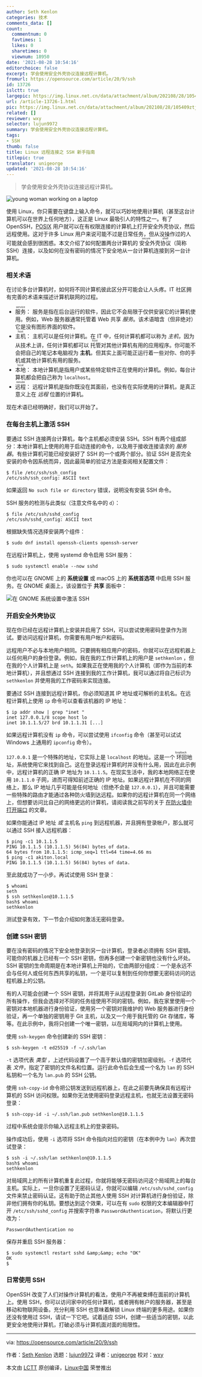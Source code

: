 ```yaml
---
author: Seth Kenlon
categories: 技术
comments_data: []
count:
  commentnum: 0
  favtimes: 1
  likes: 0
  sharetimes: 0
  viewnum: 18950
date: '2021-08-28 10:54:16'
editorchoice: false
excerpt: 学会使用安全外壳协议连接远程计算机。
fromurl: https://opensource.com/article/20/9/ssh
id: 13726
islctt: true
largepic: https://img.linux.net.cn/data/attachment/album/202108/28/105409ztj7akfjpcluwjp3.jpg
url: /article-13726-1.html
pic: https://img.linux.net.cn/data/attachment/album/202108/28/105409ztj7akfjpcluwjp3.jpg.thumb.jpg
related: []
reviewer: wxy
selector: lujun9972
summary: 学会使用安全外壳协议连接远程计算机。
tags:
- SSH
thumb: false
title: Linux 远程连接之 SSH 新手指南
titlepic: true
translator: unigeorge
updated: '2021-08-28 10:54:16'
---
```



> 
> 学会使用安全外壳协议连接远程计算机。
> 
> 
> 


![](https://img.linux.net.cn/data/attachment/album/202108/28/105409ztj7akfjpcluwjp3.jpg "young woman working on a laptop")


使用 Linux，你只需要在键盘上输入命令，就可以巧妙地使用计算机（甚至这台计算机可以在世界上任何地方），这正是 Linux 最吸引人的特性之一。有了 OpenSSH，[POSIX](https://opensource.com/article/19/7/what-posix-richard-stallman-explains) 用户就可以在有权限连接的计算机上打开安全外壳协议，然后远程使用。这对于许多 Linux 用户来说可能不过是日常任务，但从没操作过的人可能就会感到很困惑。本文介绍了如何配置两台计算机的 <ruby> 安全外壳协议 <rt>  secure shell </rt></ruby>（简称 SSH）连接，以及如何在没有密码的情况下安全地从一台计算机连接到另一台计算机。


### 相关术语


在讨论多台计算机时，如何将不同计算机彼此区分开可能会让人头疼。IT 社区拥有完善的术语来描述计算机联网的过程。


* <ruby> 服务 <rt>  service </rt></ruby>： 服务是指在后台运行的软件，因此它不会局限于仅供安装它的计算机使用。例如，Web 服务器通常托管着 Web 共享 *服务*。该术语暗含（但非绝对）它是没有图形界面的软件。
* <ruby> 主机 <rt>  host </rt></ruby>： 主机可以是任何计算机。在 IT 中，任何计算机都可以称为 *主机*，因为从技术上讲，任何计算机都可以<ruby> 托管 <rt>  host </rt></ruby>对其他计算机有用的应用程序。你可能不会把自己的笔记本电脑视为 **主机**，但其实上面可能正运行着一些对你、你的手机或其他计算机有用的服务。
* <ruby> 本地 <rt>  local </rt></ruby>： 本地计算机是指用户或某些特定软件正在使用的计算机。例如，每台计算机都会把自己称为 `localhost`。
* <ruby> 远程 <rt>  remote </rt></ruby>： 远程计算机是指你既没在其面前，也没有在实际使用的计算机，是真正意义上在 *远程* 位置的计算机。


现在术语已经明确好，我们可以开始了。


### 在每台主机上激活 SSH


要通过 SSH 连接两台计算机，每个主机都必须安装 SSH。SSH 有两个组成部分：本地计算机上使用的用于启动连接的命令，以及用于接收连接请求的 *服务器*。有些计算机可能已经安装好了 SSH 的一个或两个部分。验证 SSH 是否完全安装的命令因系统而异，因此最简单的验证方法是查阅相关配置文件：



```
$ file /etc/ssh/ssh_config
/etc/ssh/ssh_config: ASCII text

```

如果返回 `No such file or directory` 错误，说明没有安装 SSH 命令。


SSH 服务的检测与此类似（注意文件名中的 `d`）：



```
$ file /etc/ssh/sshd_config
/etc/ssh/sshd_config: ASCII text

```

根据缺失情况选择安装两个组件：



```
$ sudo dnf install openssh-clients openssh-server

```

在远程计算机上，使用 systemd 命令启用 SSH 服务：



```
$ sudo systemctl enable --now sshd

```

你也可以在 GNOME 上的 **系统设置** 或 macOS 上的 **系统首选项** 中启用 SSH 服务。在 GNOME 桌面上，该设置位于 **共享** 面板中：


![在 GNOME 系统设置中激活 SSH](https://img.linux.net.cn/data/attachment/album/202108/28/105418yn1ejybuv4jv6q8p.png "Activate SSH in GNOME System Settings")


### 开启安全外壳协议


现在你已经在远程计算机上安装并启用了 SSH，可以尝试使用密码登录作为测试。要访问远程计算机，你需要有用户帐户和密码。


远程用户不必与本地用户相同。只要拥有相应用户的密码，你就可以在远程机器上以任何用户的身份登录。例如，我在我的工作计算机上的用户是 `sethkenlon` ，但在我的个人计算机上是 `seth`。如果我正在使用我的个人计算机（即作为当前的本地计算机），并且想通过 SSH 连接到我的工作计算机，我可以通过将自己标识为 `sethkenlon` 并使用我的工作密码来实现连接。


要通过 SSH 连接到远程计算机，你必须知道其 IP 地址或可解析的主机名。在远程计算机上使用 `ip` 命令可以查看该机器的 IP 地址：



```
$ ip addr show | grep "inet "
inet 127.0.0.1/8 scope host lo
inet 10.1.1.5/27 brd 10.1.1.31 [...]

```

如果远程计算机没有 `ip` 命令，可以尝试使用 `ifconfig` 命令（甚至可以试试 Windows 上通用的 `ipconfig` 命令）。


`127.0.0.1` 是一个特殊的地址，它实际上是 `localhost` 的地址。这是一个<ruby> 环回 <rt>  loopback </rt></ruby>地址，系统使用它来找到自己。这在登录远程计算机时并没有什么用，因此在此示例中，远程计算机的正确 IP 地址为 `10.1.1.5`。在现实生活中，我的本地网络正在使用 `10.1.1.0` 子网，进而可得知前述正确的 IP 地址。如果远程计算机在不同的网络上，那么 IP 地址几乎可能是任何地址（但绝不会是 `127.0.0.1`），并且可能需要一些特殊的路由才能通过各种防火墙到达远程。如果你的远程计算机在同一个网络上，但想要访问比自己的网络更远的计算机，请阅读我之前写的关于 [在防火墙中打开端口](https://opensource.com/article/20/8/open-ports-your-firewall) 的文章。


如果你能通过 IP 地址 *或* 主机名 `ping` 到远程机器，并且拥有登录帐户，那么就可以通过 SSH 接入远程机器：



```
$ ping -c1 10.1.1.5
PING 10.1.1.5 (10.1.1.5) 56(84) bytes of data.
64 bytes from 10.1.1.5: icmp_seq=1 ttl=64 time=4.66 ms
$ ping -c1 akiton.local
PING 10.1.1.5 (10.1.1.5) 56(84) bytes of data.

```

至此就成功了一小步。再试试使用 SSH 登录：



```
$ whoami
seth
$ ssh sethkenlon@10.1.1.5
bash$ whoami
sethkenlon

```

测试登录有效，下一节会介绍如何激活无密码登录。


### 创建 SSH 密钥


要在没有密码的情况下安全地登录到另一台计算机，登录者必须拥有 SSH 密钥。可能你的机器上已经有一个 SSH 密钥，但再多创建一个新密钥也没有什么坏处。SSH 密钥的生命周期是在本地计算机上开始的，它由两部分组成：一个是永远不会与任何人或任何东西共享的私钥，一个是可以复制到任何你想要无密码访问的远程机器上的公钥。


有的人可能会创建一个 SSH 密钥，并将其用于从远程登录到 GitLab 身份验证的所有操作，但我会选择对不同的任务组使用不同的密钥。例如，我在家里使用一个密钥对本地机器进行身份验证，使用另一个密钥对我维护的 Web 服务器进行身份验证，再一个单独的密钥用于 Git 主机，以及又一个用于我托管的 Git 存储库，等等。在此示例中，我将只创建一个唯一密钥，以在局域网内的计算机上使用。


使用 `ssh-keygen` 命令创建新的 SSH 密钥：



```
$ ssh-keygen -t ed25519 -f ~/.ssh/lan

```

`-t` 选项代表 *类型* ，上述代码设置了一个高于默认值的密钥加密级别。`-f` 选项代表 *文件*，指定了密钥的文件名和位置。运行此命令后会生成一个名为 `lan` 的 SSH 私钥和一个名为 `lan.pub` 的 SSH 公钥。


使用 `ssh-copy-id` 命令把公钥发送到远程机器上，在此之前要先确保具有远程计算机的 SSH 访问权限。如果你无法使用密码登录远程主机，也就无法设置无密码登录：



```
$ ssh-copy-id -i ~/.ssh/lan.pub sethkenlon@10.1.1.5

```

过程中系统会提示你输入远程主机上的登录密码。


操作成功后，使用 `-i` 选项将 SSH 命令指向对应的密钥（在本例中为 `lan`）再次尝试登录：



```
$ ssh -i ~/.ssh/lan sethkenlon@10.1.1.5
bash$ whoami
sethkenlon

```

对局域网上的所有计算机重复此过程，你就将能够无密码访问这个局域网上的每台主机。实际上，一旦你设置了无密码认证，你就可以编辑 `/etc/ssh/sshd_config` 文件来禁止密码认证。这有助于防止其他人使用 SSH 对计算机进行身份验证，除非他们拥有你的私钥。要想达到这个效果，可以在有 `sudo` 权限的文本编辑器中打开 `/etc/ssh/sshd_config` 并搜索字符串 `PasswordAuthentication`，将默认行更改为：



```
PasswordAuthentication no

```

保存并重启 SSH 服务器：



```
$ sudo systemctl restart sshd &amp;&amp; echo "OK"
OK
$

```

### 日常使用 SSH


OpenSSH 改变了人们对操作计算机的看法，使用户不再被束缚在面前的计算机上。使用 SSH，你可以访问家中的任何计算机，或者拥有帐户的服务器，甚至是移动和物联网设备。充分利用 SSH 也意味着解锁 Linux 终端的更多用途。如果你还没有使用过 SSH，请试一下它吧。试着适应 SSH，创建一些适当的密钥，以此更安全地使用计算机，打破必须与计算机面对面的局限性。




---


via: <https://opensource.com/article/20/9/ssh>


作者：[Seth Kenlon](https://opensource.com/users/seth) 选题：[lujun9972](https://github.com/lujun9972) 译者：[unigeorge](https://github.com/unigeorge) 校对：[wxy](https://github.com/wxy)


本文由 [LCTT](https://github.com/LCTT/TranslateProject) 原创编译，[Linux中国](https://linux.cn/) 荣誉推出